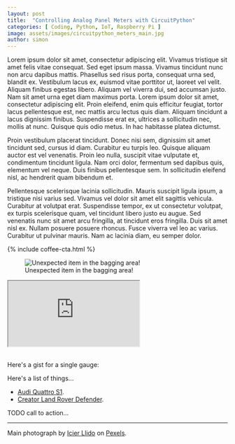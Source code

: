 ```yaml
---
layout: post
title:  "Controlling Analog Panel Meters with CircuitPython"
categories: [ Coding, Python, IoT, Raspberry Pi ]
image: assets/images/circuitpython_meters_main.jpg
author: simon
---
```


Lorem ipsum dolor sit amet, consectetur adipiscing elit. Vivamus tristique sit amet felis vitae consequat. Sed eget ipsum massa. Vivamus tincidunt nunc non arcu dapibus mattis. Phasellus sed risus porta, consequat urna sed, blandit ex. Vestibulum lacus ex, euismod vitae porttitor ut, laoreet vel velit. Aliquam finibus egestas libero. Aliquam vel viverra dui, sed accumsan justo. Nam sit amet urna eget diam maximus porta. Lorem ipsum dolor sit amet, consectetur adipiscing elit. Proin eleifend, enim quis efficitur feugiat, tortor lacus pellentesque est, nec mattis arcu lectus quis diam. Aliquam tincidunt a lacus dignissim finibus. Suspendisse erat ex, ultrices a sollicitudin nec, mollis at nunc. Quisque quis odio metus. In hac habitasse platea dictumst.

Proin vestibulum placerat tincidunt. Donec nisi sem, dignissim sit amet tincidunt sed, cursus id diam. Curabitur eu turpis leo. Quisque aliquam auctor est vel venenatis. Proin leo nulla, suscipit vitae vulputate et, condimentum tincidunt ligula. Nam orci dolor, fermentum sed dapibus quis, elementum vel neque. Duis finibus pellentesque sem. In sollicitudin eleifend nisl, ac hendrerit quam bibendum et.

Pellentesque scelerisque lacinia sollicitudin. Mauris suscipit ligula ipsum, a tristique nisi varius sed. Vivamus vel dolor sit amet elit sagittis vehicula. Curabitur at volutpat erat. Suspendisse tempor, ex ut consectetur volutpat, ex turpis scelerisque quam, vel tincidunt libero justo eu augue. Sed venenatis nunc sit amet arcu fringilla, at tincidunt eros fringilla. Duis sit amet nisl ex. Nullam posuere posuere rhoncus. Fusce viverra vel leo ac varius. Curabitur ut pulvinar mauris. Nam ac lacinia diam, eu semper dolor.

{% include coffee-cta.html %}

<figure class="figure">
  <img src="{{ site.baseurl }}/assets/images/creator_shuttle_receipt.jpg" alt="Unexpected item in the bagging area!">
  <figcaption class="figure-caption text-center">Unexpected item in the bagging area!</figcaption>
</figure>


<div class="embed-responsive embed-responsive-16by9">
  <iframe class="embed-responsive-item" src="https://www.youtube.com/embed/oNYa7CJxuRA?si=Z6Jwt1s3ZM94a2MC" allowfullscreen></iframe>
</div><br/>

Here's a gist for a single gauge:

<script src="https://gist.github.com/simonprickett/f7ccff18563b52d6769c5aff07e2b4e7.js"></script>

Here's a list of things...

* [Audi Quattro S1](/building-the-lego-audi-quattro).  
* [Creator Land Rover Defender](/building-the-lego-creator-land-rover-defender).

TODO call to action... 

---
Main photograph by [Icier Llido](https://www.pexels.com/@icier-llido-1929755902/) on [Pexels](https://www.pexels.com/photo/vintage-analog-voltage-meters-in-industrial-setting-31996522/).
